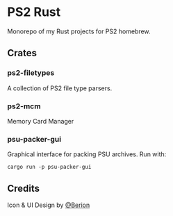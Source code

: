 # PS2 Rust

Monorepo of my Rust projects for PS2 homebrew.

## Crates

### ps2-filetypes

A collection of PS2 file type parsers.

### ps2-mcm

Memory Card Manager

### psu-packer-gui

Graphical interface for packing PSU archives. Run with:

```
cargo run -p psu-packer-gui
```

## Credits

Icon & UI Design by [@Berion](https://www.psx-place.com/members/berion.1431/)